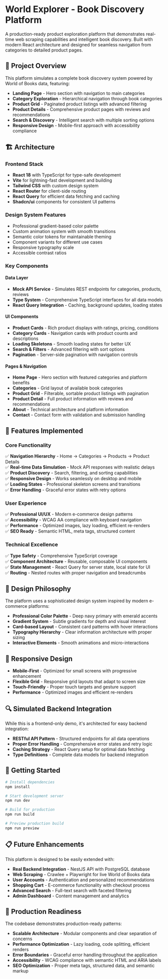 # World Explorer - Book Discovery Platform

A production-ready product exploration platform that demonstrates real-time web scraping capabilities and intelligent book discovery. Built with modern React architecture and designed for seamless navigation from categories to detailed product pages.

## 🎯 Project Overview

This platform simulates a complete book discovery system powered by World of Books data, featuring:

- **Landing Page** - Hero section with navigation to main categories
- **Category Exploration** - Hierarchical navigation through book categories  
- **Product Grid** - Paginated product listings with advanced filtering
- **Product Details** - Comprehensive product pages with reviews and recommendations
- **Search & Discovery** - Intelligent search with multiple sorting options
- **Responsive Design** - Mobile-first approach with accessibility compliance

## 🏗️ Architecture

### Frontend Stack
- **React 18** with TypeScript for type-safe development
- **Vite** for lightning-fast development and building
- **Tailwind CSS** with custom design system
- **React Router** for client-side routing
- **React Query** for efficient data fetching and caching
- **Shadcn/ui** components for consistent UI patterns

### Design System Features
- Professional gradient-based color palette
- Custom animation system with smooth transitions  
- Semantic color tokens for maintainable theming
- Component variants for different use cases
- Responsive typography scale
- Accessible contrast ratios

### Key Components

#### Data Layer
- **Mock API Service** - Simulates REST endpoints for categories, products, reviews
- **Type System** - Comprehensive TypeScript interfaces for all data models
- **React Query Integration** - Caching, background updates, loading states

#### UI Components
- **Product Cards** - Rich product displays with ratings, pricing, conditions
- **Category Cards** - Navigation cards with product counts and descriptions
- **Loading Skeletons** - Smooth loading states for better UX
- **Search & Filters** - Advanced filtering with sort options
- **Pagination** - Server-side pagination with navigation controls

#### Pages & Navigation
- **Home Page** - Hero section with featured categories and platform benefits
- **Categories** - Grid layout of available book categories
- **Product Grid** - Filterable, sortable product listings with pagination
- **Product Detail** - Full product information with reviews and recommendations
- **About** - Technical architecture and platform information
- **Contact** - Contact form with validation and submission handling

## 🚀 Features Implemented

### Core Functionality
✅ **Navigation Hierarchy** - Home → Categories → Products → Product Details  
✅ **Real-time Data Simulation** - Mock API responses with realistic delays  
✅ **Product Discovery** - Search, filtering, and sorting capabilities  
✅ **Responsive Design** - Works seamlessly on desktop and mobile  
✅ **Loading States** - Professional skeleton screens and transitions  
✅ **Error Handling** - Graceful error states with retry options  

### User Experience
✅ **Professional UI/UX** - Modern e-commerce design patterns  
✅ **Accessibility** - WCAG AA compliance with keyboard navigation  
✅ **Performance** - Optimized images, lazy loading, efficient re-renders  
✅ **SEO Ready** - Semantic HTML, meta tags, structured content  

### Technical Excellence  
✅ **Type Safety** - Comprehensive TypeScript coverage  
✅ **Component Architecture** - Reusable, composable UI components  
✅ **State Management** - React Query for server state, local state for UI  
✅ **Routing** - Nested routes with proper navigation and breadcrumbs  

## 🎨 Design Philosophy

The platform uses a sophisticated design system inspired by modern e-commerce platforms:

- **Professional Color Palette** - Deep navy primary with emerald accents
- **Gradient System** - Subtle gradients for depth and visual interest  
- **Card-based Layout** - Consistent card patterns with hover interactions
- **Typography Hierarchy** - Clear information architecture with proper sizing
- **Interactive Elements** - Smooth animations and micro-interactions

## 📱 Responsive Design

- **Mobile-First** - Optimized for small screens with progressive enhancement
- **Flexible Grid** - Responsive grid layouts that adapt to screen size  
- **Touch-Friendly** - Proper touch targets and gesture support
- **Performance** - Optimized images and efficient re-renders

## 🔍 Simulated Backend Integration

While this is a frontend-only demo, it's architected for easy backend integration:

- **RESTful API Pattern** - Structured endpoints for all data operations
- **Proper Error Handling** - Comprehensive error states and retry logic
- **Caching Strategy** - React Query setup for optimal data fetching
- **Type Definitions** - Complete data models for backend integration

## 🚦 Getting Started

```bash
# Install dependencies
npm install

# Start development server
npm run dev

# Build for production  
npm run build

# Preview production build
npm run preview
```

## 📋 Future Enhancements

This platform is designed to be easily extended with:

- **Real Backend Integration** - NestJS API with PostgreSQL database
- **Web Scraping** - Crawlee + Playwright for live World of Books data
- **User Accounts** - Authentication and personalized recommendations
- **Shopping Cart** - E-commerce functionality with checkout process
- **Advanced Search** - Full-text search with faceted filtering
- **Admin Dashboard** - Content management and analytics

## 🎯 Production Readiness

The codebase demonstrates production-ready patterns:

- **Scalable Architecture** - Modular components and clear separation of concerns
- **Performance Optimization** - Lazy loading, code splitting, efficient renders
- **Error Boundaries** - Graceful error handling throughout the application
- **Accessibility** - WCAG compliance with semantic HTML and ARIA labels
- **SEO Optimization** - Proper meta tags, structured data, and semantic markup
 
